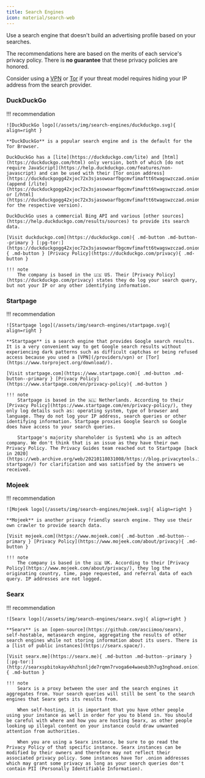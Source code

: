 ```yaml
---
title: Search Engines
icon: material/search-web
---
```

Use a search engine that doesn't build an advertising profile based on your searches.

The recommendations here are based on the merits of each service's privacy policy. There is **no guarantee** that these privacy policies are honored.

Consider using a [VPN](/providers/vpn) or [Tor](https://www.torproject.org/) if your threat model requires hiding your IP address from the search provider.

### DuckDuckGo

!!! recommendation

    ![DuckDuckGo logo](/assets/img/search-engines/duckduckgo.svg){ align=right }

    **DuckDuckGo** is a popular search engine and is the default for the Tor Browser.

    DuckDuckGo has a [lite](https://duckduckgo.com/lite) and [html](https://duckduckgo.com/html) only version, both of which [do not require JavaScript](https://help.duckduckgo.com/features/non-javascript) and can be used with their [Tor onion address](https://duckduckgogg42xjoc72x3sjasowoarfbgcmvfimaftt6twagswzczad.onion) (append [/lite](https://duckduckgogg42xjoc72x3sjasowoarfbgcmvfimaftt6twagswzczad.onion/lite) or [/html](https://duckduckgogg42xjoc72x3sjasowoarfbgcmvfimaftt6twagswzczad.onion/html) for the respective version).

    DuckDuckGo uses a commercial Bing API and various [other sources](https://help.duckduckgo.com/results/sources) to provide its search data.

    [Visit duckduckgo.com](https://duckduckgo.com){ .md-button .md-button--primary } [:pg-tor:](https://duckduckgogg42xjoc72x3sjasowoarfbgcmvfimaftt6twagswzczad.onion){ .md-button } [Privacy Policy](https://duckduckgo.com/privacy){ .md-button }

    !!! note
        The company is based in the 🇺🇸 US. Their [Privacy Policy](https://duckduckgo.com/privacy) states they do log your search query, but not your IP or any other identifying information.

### Startpage

!!! recommendation

    ![Startpage logo](/assets/img/search-engines/startpage.svg){ align=right }

    **Startpage** is a search engine that provides Google search results. It is a very convenient way to get Google search results without experiencing dark patterns such as difficult captchas or being refused access because you used a [VPN](/providers/vpn) or [Tor](https://www.torproject.org/download/).

    [Visit startpage.com](https://www.startpage.com){ .md-button .md-button--primary } [Privacy Policy](https://www.startpage.com/en/privacy-policy){ .md-button }

    !!! note
        Startpage is based in the 🇳🇱 Netherlands. According to their [Privacy Policy](https://www.startpage.com/en/privacy-policy/), they only log details such as: operating system, type of browser and language. They do not log your IP address, search queries or other identifying information. Startpage proxies Google Search so Google does have access to your search queries.

        Startpage's majority shareholder is System1 who is an adtech company. We don't think that is an issue as they have their own Privacy Policy. The Privacy Guides team reached out to Startpage [back in 2020](https://web.archive.org/web/20210118031008/https://blog.privacytools.io/relisting-startpage/) for clarification and was satisfied by the answers we received.

### Mojeek

!!! recommendation

    ![Mojeek logo](/assets/img/search-engines/mojeek.svg){ align=right }

    **Mojeek** is another privacy friendly search engine. They use their own crawler to provide search data.

    [Visit mojeek.com](https://www.mojeek.com){ .md-button .md-button--primary } [Privacy Policy](https://www.mojeek.com/about/privacy){ .md-button }

    !!! note
        The company is based in the 🇬🇧 UK. According to their [Privacy Policy](https://www.mojeek.com/about/privacy/), they log the originating country, time, page requested, and referral data of each query. IP addresses are not logged.

### Searx

!!! recommendation

    ![Searx logo](/assets/img/search-engines/searx.svg){ align=right }

    **Searx** is an [open-source](https://github.com/asciimoo/searx), self-hostable, metasearch engine, aggregating the results of other search engines while not storing information about its users. There is a [list of public instances](https://searx.space/).

    [Visit searx.me](https://searx.me){ .md-button .md-button--primary } [:pg-tor:](http://searxspbitokayvkhzhsnljde7rqmn7rvoga6e4waeub3h7ug3nghoad.onion){ .md-button }

    !!! note
        Searx is a proxy between the user and the search engines it aggregates from. Your search queries will still be sent to the search engines that Searx gets its results from.

        When self-hosting, it is important that you have other people using your instance as well in order for you to blend in. You should be careful with where and how you are hosting Searx, as other people looking up illegal content on your instance could draw unwanted attention from authorities.

        When you are using a Searx instance, be sure to go read the Privacy Policy of that specific instance. Searx instances can be modified by their owners and therefore may not reflect their associated privacy policy. Some instances have Tor .onion addresses which may grant some privacy as long as your search queries don't contain PII (Personally Identifiable Information).
